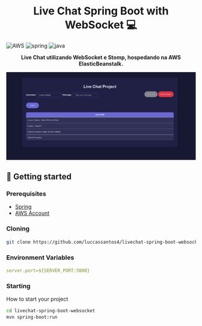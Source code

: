 [JAVA_BADGE]:https://img.shields.io/badge/java-%23ED8B00.svg?style=for-the-badge&logo=openjdk&logoColor=white
[SPRING_BADGE]: https://img.shields.io/badge/spring-%236DB33F.svg?style=for-the-badge&logo=spring&logoColor=white
[AWS_BADGE]:https://img.shields.io/badge/AWS-%23FF9900.svg?style=for-the-badge&logo=amazon-aws&logoColor=white


<h1 align="center" style="font-weight: bold;">Live Chat Spring Boot with WebSocket 💻</h1>

![AWS][AWS_BADGE]
![spring][SPRING_BADGE]
![java][JAVA_BADGE]

<p align="center">
  <b>Live Chat utilizando WebSocket e Stomp, hospedando na AWS ElasticBeanstalk.</b>
</p>

![Imagem da Issue](https://github.com/luccassantos4/livechat-spring-boot-websocket/blob/main/live-chat-print.png?raw=true)


<h2 id="started">🚀 Getting started</h2>

<h3>Prerequisites</h3>

- [Spring](https://spring.io)
- [AWS Account](https://aws.amazon.com/pt/free/)

<h3>Cloning</h3>

```bash
git clone https://github.com/luccassantos4/livechat-spring-boot-websocket.git
```

<h3> Environment Variables</h2>


```yaml
server.port=${SERVER_PORT:5000}
```

<h3>Starting</h3>

How to start your project

```bash
cd livechat-spring-boot-websocket
mvn spring-boot:run
``````

